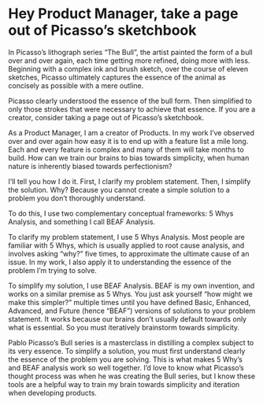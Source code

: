 # Hey Product Manager, take a page out of Picasso’s sketchbook

In Picasso’s lithograph series “The Bull”, the artist painted the form of a bull over and over again, each time getting more refined, doing more with less. Beginning with a complex ink and brush sketch, over the course of eleven sketches, Picasso ultimately captures the essence of the animal as concisely as possible with a mere outline.

Picasso clearly understood the essence of the bull form. Then simplified to only those strokes that were necessary to achieve that essence. If you are a creator, consider taking a page out of Picasso’s sketchbook.

As a Product Manager, I am a creator of Products. In my work I’ve observed over and over again how easy it is to end up with a feature list a mile long. Each and every feature is complex and many of them will take months to build. How can we train our brains to bias towards simplicity, when human nature is inherently biased towards perfectionism?

I’ll tell you how I do it. First, I clarify my problem statement. Then, I simplify the solution. Why? Because you cannot create a simple solution to a problem you don’t thoroughly understand.

To do this, I use two complementary conceptual frameworks: 5 Whys Analysis, and something I call BEAF Analysis.

To clarify my problem statement, I use 5 Whys Analysis. Most people are familiar with 5 Whys, which is usually applied to root cause analysis, and involves asking “why?” five times, to approximate the ultimate cause of an issue. In my work, I also apply it to understanding the essence of the problem I’m trying to solve.

To simplify my solution, I use BEAF Analysis. BEAF is my own invention, and works on a similar premise as 5 Whys. You just ask yourself “how might we make this simpler?” multiple times until you have defined Basic, Enhanced, Advanced, and Future (hence “BEAF”) versions of solutions to your problem statement. It works because our brains don’t usually default towards only what is essential. So you must iteratively brainstorm towards simplicity.

Pablo Picasso’s Bull series is a masterclass in distilling a complex subject to its very essence. To simplify a solution, you must first understand clearly the essence of the problem you are solving. This is what makes 5 Why’s and BEAF analysis work so well together. I’d love to know what Picasso’s thought process was when he was creating the Bull series, but I know these tools are a helpful way to train my brain towards simplicity and iteration when developing products.
